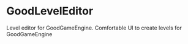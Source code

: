 <h1>GoodLevelEditor</h1>
Level editor for GoodGameEngine. Comfortable UI to create levels for GoodGameEngine
